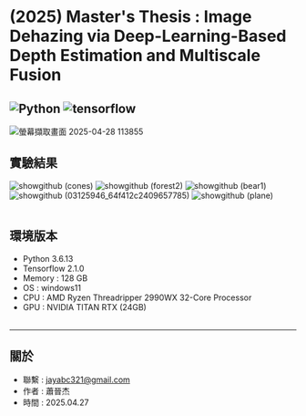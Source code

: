 # (2025) Master's Thesis : Image Dehazing via Deep-Learning-Based Depth Estimation and Multiscale Fusion
![Python](https://img.shields.io/badge/python-3.6.13-blue)
![tensorflow](https://img.shields.io/badge/tensorflow-2.1.0-green)
---

![螢幕擷取畫面 2025-04-28 113855](https://github.com/user-attachments/assets/4517c183-5563-4107-ae48-81d6b3d67642)



實驗結果 
---
![showgithub (cones)](https://github.com/user-attachments/assets/9d8565ae-87e5-47fd-b992-1a7b210584ab)
![showgithub (forest2)](https://github.com/user-attachments/assets/bb15d563-c816-42d3-8a93-20da62f5dbdd)
![showgithub (bear1)](https://github.com/user-attachments/assets/aeac6bb7-661f-4f86-b337-5457aba21859)
![showgithub (03125946_64f412c2409657785)](https://github.com/user-attachments/assets/88ba271b-08d4-4323-b216-e93f207dba9b)
![showgithub (plane)](https://github.com/user-attachments/assets/050957ed-d36a-4127-b190-752e0724d152)<br><br>





環境版本
---
- Python 3.6.13 
- Tensorflow 2.1.0
- Memory : 128 GB
- OS : windows11
- CPU : AMD Ryzen Threadripper 2990WX 32-Core Processor
- GPU : NVIDIA TITAN RTX (24GB)<br><br>



---
關於
---

- 聯繫 : jayabc321@gmail.com
- 作者 : 蕭晉杰
- 時間 : 2025.04.27
